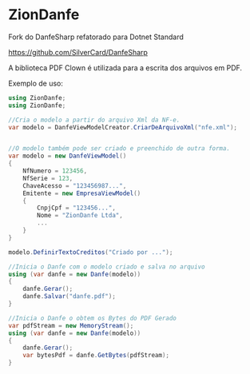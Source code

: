 # ZionDanfe
Fork do DanfeSharp refatorado para Dotnet Standard

https://github.com/SilverCard/DanfeSharp

A biblioteca PDF Clown é utilizada para a escrita dos arquivos em PDF.

Exemplo de uso:

```C#
using ZionDanfe;
using ZionDanfe;

//Cria o modelo a partir do arquivo Xml da NF-e.
var modelo = DanfeViewModelCreator.CriarDeArquivoXml("nfe.xml");


//O modelo também pode ser criado e preenchido de outra forma.
var modelo = new DanfeViewModel()
{
    NfNumero = 123456,
    NfSerie = 123,
    ChaveAcesso = "123456987...",
    Emitente = new EmpresaViewModel()
    {
        CnpjCpf = "123456...",
        Nome = "ZionDanfe Ltda",    
	    ...
    }
}

modelo.DefinirTextoCreditos("Criado por ...");

//Inicia o Danfe com o modelo criado e salva no arquivo
using (var danfe = new Danfe(modelo))
{
	danfe.Gerar();
	danfe.Salvar("danfe.pdf");
}

//Inicia o Danfe o obtem os Bytes do PDF Gerado
var pdfStream = new MemoryStream();                           
using (var danfe = new Danfe(modelo))
{
    danfe.Gerar();
    var bytesPdf = danfe.GetBytes(pdfStream);
}
```